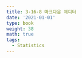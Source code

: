 ```yaml
---
title: 3-16-8 마크다운 에디터
date: '2021-01-01'
type: book
weight: 38
math: true
tags:
  - Statistics
---
```


